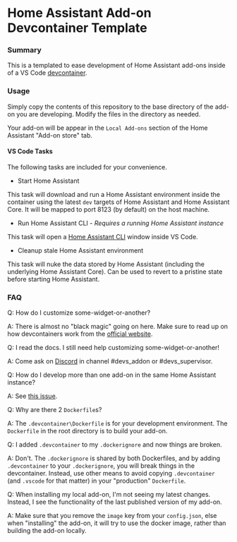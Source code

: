 # Home Assistant Add-on Devcontainer Template

### Summary

This is a templated to ease development of Home Assistant add-ons inside of a VS Code [devcontainer](https://code.visualstudio.com/docs/remote/containers).

### Usage 

Simply copy the contents of this repository to the base directory of the add-on you are developing. Modify the files in the directory as needed.  

Your add-on will be appear in the `Local Add-ons` section of the Home Assistant "Add-on store" tab.

#### VS Code Tasks

The following tasks are included for your convenience.

- Start Home Assistant

This task will download and run a Home Assistant environment inside the container using the latest `dev` targets of Home Assistant and Home Assistant Core. It will be mapped to port 8123 (by default) on the host machine.

- Run Home Assistant CLI - _Requires a running Home Assistant instance_

This task will open a [Home Assistant CLI](https://github.com/home-assistant/cli) window inside VS Code.

- Cleanup stale Home Assistant environment

This task will nuke the data stored by Home Assistant (including the underlying Home Assistant Core). Can be used to revert to a pristine state before starting Home Assistant.

### FAQ

Q: How do I customize some-widget-or-another?

A: There is almost no "black magic" going on here. Make sure to read up on how devcontainers work from the [official website](https://code.visualstudio.com/docs/remote/containers).

Q: I read the docs. I still need help customizing some-widget-or-another!

A: Come ask on [Discord](https://discordapp.com/invite/2Uath3J) in channel #devs_addon or #devs_supervisor.

Q: How do I develop more than one add-on in the same Home Assistant instance?

A: See [this issue](https://github.com/issacg/hassio-addon-devcontainer/issues/1).

Q: Why are there 2 `Dockerfile`s?  

A: The `.devcontainer\Dockerfile` is for your development environment. The `Dockerfile` in the root directory is to build your add-on.

Q: I added `.devcontainer` to my `.dockerignore` and now things are broken.

A: Don't. The `.dockerignore` is shared by both Dockerfiles, and by adding `.devcontainer` to your `.dockerignore`, you will break things in the devcontainer. Instead, use other means to avoid copying `.devcontainer` (and `.vscode` for that matter) in your "production" `Dockerfile`.

Q: When installing my local add-on, I'm not seeing my latest changes. Instead, I see the functionality of the last published version of my add-on.

A: Make sure that you remove the `image` key from your `config.json`, else when "installing" the add-on, it will try to use the docker image, rather than building the add-on locally.
